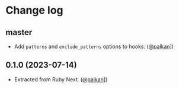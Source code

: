# Change log

## master

- Add `patterns` and `exclude_patterns` options to hooks. ([@palkan][]])

## 0.1.0 (2023-07-14)

- Extracted from Ruby Next. ([@palkan][]])

[@palkan]: https://github.com/palkan
